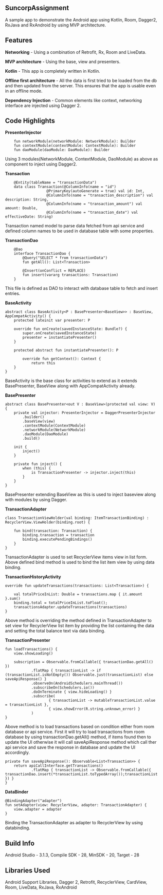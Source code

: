 ## **SuncorpAssignment**

A sample app to demonstrate the Android app using Kotlin, Room, Dagger2, RxJava and RxAndroid by using MVP architecture.

## Features

**Networking** - Using a combination of Retrofit, Rx, Room and LiveData.

**MVP architecture** - Using the base, view and presenters.

**Kotlin** - This app is completely written in Kotlin.

**Offline first architecture** - All the data is first tried to be loaded from the db and then updated from the server. This ensures that the app is usable even in an offline mode.

**Dependency Injection** - Common elements like context, networking interface are injected using Dagger 2.


## Code Highlights

**PresenterInjector**

  		fun networkModule(networkModule: NetworkModule): Builder
        fun contextModule(contextModule: ContextModule): Builder
        fun daoModule(daoModule: DaoModule): Builder
		
Using 3 modules(NetworkModule, ContextModule, DaoModule) as above as component to inject using Dagger2.

**Transaction**

		@Entity(tableName = "transactionData")
		data class Transaction(@ColumnInfo(name = "id")
                       @PrimaryKey(autoGenerate = true) val id: Int,
                       @ColumnInfo(name = "transaction_description") val description: String,
                       @ColumnInfo(name = "transaction_amount") val amount: Double,
                       @ColumnInfo(name = "transaction_date") val effectiveDate: String)

Transaction named model to parse data fetched from api service and defined column names to be used in database table with some properties.

**TransactionDao**

		@Dao
		interface TransactionDao {
    		@Query("SELECT * from transactionData")
		    fun getAll(): List<Transaction>

    		@Insert(onConflict = REPLACE)
    		fun insert(vararg transactions: Transaction)
		}
		
This file is defined as DAO to interact with database table to fetch and insert entries.

**BaseActivity**

	abstract class BaseActivity<P : BasePresenter<BaseView>> : BaseView, AppCompatActivity() {
    	protected lateinit var presenter: P

   		override fun onCreate(savedInstanceState: Bundle?) {
	        super.onCreate(savedInstanceState)
    	    presenter = instantiatePresenter()
    	}

	    protected abstract fun instantiatePresenter(): P

    		override fun getContext(): Context {
        		return this
    	}
	}
	
BaseActivity is the base class for activities to extend as it extends BasePresenter, BaseView along with AppCompatActivity already.

**BasePresenter**

	abstract class BasePresenter<out V : BaseView>(protected val view: V) {
    	private val injector: PresenterInjector = DaggerPresenterInjector
            .builder()
            .baseView(view)
            .contextModule(ContextModule)
            .networkModule(NetworkModule)
            .daoModule(DaoModule)
            .build()

	    init {
    	    inject()
    	}

    	private fun inject() {
        	when (this) {
            	is TransactionPresenter -> injector.inject(this)
        	}
    	}
	}
	
BasePresenter extending BaseView as this is used to inject baseview along with modules by using Dagger.

**TransactionAdapter**

	class TransactionViewHolder(val binding: ItemTransactionBinding) : RecyclerView.ViewHolder(binding.root) {
    	
		fun bind(transaction: Transaction) {
            binding.transaction = transaction
            binding.executePendingBindings()
        }
    }
	
TransactionAdapter is used to set RecyclerView items view in list form. Above defined bind method is used to bind the list item view by using data binding.

**TransactionHistoryActivity**

 	override fun updateTransactions(transactions: List<Transaction>) {

		val totalPriceInList: Double = transactions.map { it.amount }.sum()
        binding.total = totalPriceInList.toFloat();
        transactionsAdapter.updateTransactions(transactions)
    }
	
Above method is overriding the method defined in TransactionAdapter to set view for RecyclerView list item by providing the list containing the data and setting the total balance text via data binding.

**TransactionPresenter**

 	fun loadTransactions() {
        view.showLoading()

        subscription = Observable.fromCallable({ transactionDao.getAll() })
                .flatMap { transactionList -> if (transactionList.isNotEmpty()) Observable.just(transactionList) else saveApiResponse() }
                .observeOn(AndroidSchedulers.mainThread())
                .subscribeOn(Schedulers.io())
                .doOnTerminate { view.hideLoading() }
                .subscribe(
                        { transactionList -> mutableTransactionList.value = transactionList },
                        { view.showError(R.string.unknown_error) }
                )
    }

Above method is to load transactions based on condition either from room database or api service.
First it will try to load transactions from room database by using transactionDao.getAll() method, if items found then to update the UI otherwise it will call saveApiResponse method which call ther api service and save the response in database and update the UI accordingly.

	private fun saveApiResponse(): Observable<List<Transaction>> {
        return apiCallInterface.getTransactions()
                .flatMap { transactionList -> Observable.fromCallable({ transactionDao.insert(*transactionList.toTypedArray());transactionList }) }
    }

**DataBinder**

	@BindingAdapter("adapter")
	fun setAdapter(view: RecyclerView, adapter: TransactionAdapter) {
	    view.adapter = adapter
	}
	
Binding the TransactionAdapter as adapter to RecyclerView by using databinding.


## Build Info

Android Studio - 3.1.3, Compile SDK - 28, MinSDK - 20, Target - 28

## Libraries Used

Android Support Libraries, Dagger 2, Retrofit, RecyclerView, CardView, Room, LiveData, RxJava, RxAndroid

